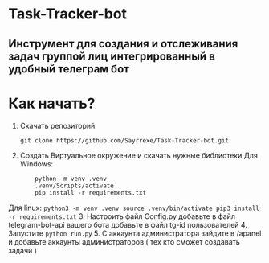 # Task-Tracker-bot
 
## Инструмент для создания и отслеживания задач группой лиц интегрированный в удобный телеграм бот

# Как начать?
1. Скачать репозиторий 
	```
	git clone https://github.com/Sayrrexe/Task-Tracker-bot.git
	```
2. Создать Виртуальное окружение и скачать нужные библиотеки
Для Windows:
	```
		python -m venv .venv
		.venv/Scripts/activate
		pip install -r requirements.txt
	```
Для linux:
	```
		python3 -m venv .venv
		source .venv/bin/activate
		pip3 install -r requirements.txt
	```
3. Настроить файл Config.py
	добавьте в файл telegram-bot-api вашего бота
	добавьте в файл tg-id пользователей
4. Запустите 
	```
	python run.py
	```
5. С аккаунта администратора зайдите в /apanel и добавьте аккаунты администраторов ( тех кто сможет создавать задачи )
